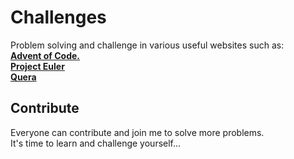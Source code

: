 # Challenges
 Problem solving and challenge in various useful websites such as:      
 [**Advent of Code.**](https://adventofcode.com)   
 [**Project Euler**](https://projecteuler.net/)   
 [**Quera**](https://quera.org)

## Contribute
Everyone can contribute and join me to solve more problems.   
It's time to learn and challenge yourself...   
